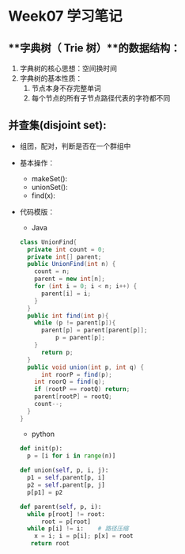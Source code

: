 #  Week07 学习笔记

## **字典树（ Trie 树）**的数据结构：

1. 字典树的核心思想：空间换时间
2. 字典树的基本性质：
   1. 节点本身不存完整单词
   2. 每个节点的所有子节点路径代表的字符都不同

## **并查集(disjoint set)**:

- 组团，配对，判断是否在一个群组中

- 基本操作： 

  - makeSet():
  - unionSet():
  - find(x):

- 代码模版：

  - Java

  ```java
  class UnionFind{
    private int count = 0;
    private int[] parent;
    public UnionFind(int n) {
      count = n;
      parent = new int[n];
      for (int i = 0; i < n; i++) {
        parent[i] = i;
      }
    }
    public int find(int p){
      while (p != parent[p]){
        parent[p] = parent[parent[p]];
  			p = parent[p];
      }
  		return p;
    }
    public void union(int p, int q) {
     	int roorP = find(p);
      int roorQ = find(q);
      if (rootP == rootQ) return;
      parent[rootP] = rootQ;
      count--;
    }
  }
  ```

  - python 

  ```python
  def init(p):
    p = [i for i in range(n)] 
    
  def union(self, p, i, j):
    p1 = self.parent[p, i]
    p2 = self.parent[p, j]
    p[p1] = p2
  
  def parent(self, p, i):
  	while p[root] != root:
  		root = p[root]	
    while p[i] != i:	# 路径压缩
      x = i; i = p[i]; p[x] = root
     return root 
  ```

  